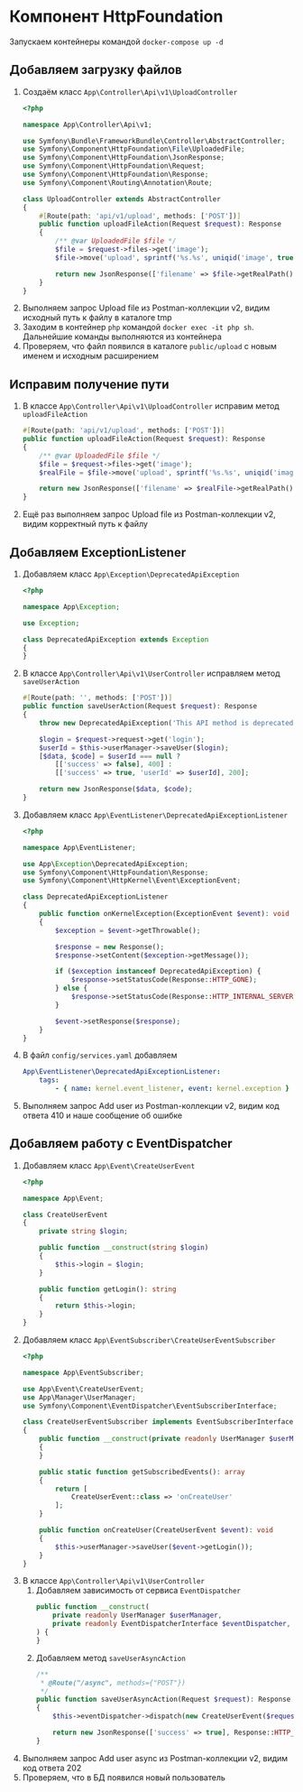 # Компонент HttpFoundation

Запускаем контейнеры командой `docker-compose up -d`

## Добавляем загрузку файлов

1. Создаём класс `App\Controller\Api\v1\UploadController`
    ```php
    <?php
    
    namespace App\Controller\Api\v1;
    
    use Symfony\Bundle\FrameworkBundle\Controller\AbstractController;
    use Symfony\Component\HttpFoundation\File\UploadedFile;
    use Symfony\Component\HttpFoundation\JsonResponse;
    use Symfony\Component\HttpFoundation\Request;
    use Symfony\Component\HttpFoundation\Response;
    use Symfony\Component\Routing\Annotation\Route;
    
    class UploadController extends AbstractController
    {
        #[Route(path: 'api/v1/upload', methods: ['POST'])]
        public function uploadFileAction(Request $request): Response
        {
            /** @var UploadedFile $file */
            $file = $request->files->get('image');
            $file->move('upload', sprintf('%s.%s', uniqid('image', true), $file->getClientOriginalExtension()));
    
            return new JsonResponse(['filename' => $file->getRealPath()]);
        }
    }
    ```
2. Выполняем запрос Upload file из Postman-коллекции v2, видим исходный путь к файлу в каталоге tmp
3. Заходим в контейнер `php` командой `docker exec -it php sh`. Дальнейшие команды выполняются из контейнера
4. Проверяем, что файл появился в каталоге `public/upload` с новым именем и исходным расширением

## Исправим получение пути

1. В классе `App\Controller\Api\v1\UploadController` исправим метод `uploadFileAction`
    ```php
    #[Route(path: 'api/v1/upload', methods: ['POST'])]
    public function uploadFileAction(Request $request): Response
    {
        /** @var UploadedFile $file */
        $file = $request->files->get('image');
        $realFile = $file->move('upload', sprintf('%s.%s', uniqid('image', true), $file->getClientOriginalExtension()));

        return new JsonResponse(['filename' => $realFile->getRealPath()]);
    }
    ```
2. Ещё раз выполняем запрос Upload file из Postman-коллекции v2, видим корректный путь к файлу

## Добавляем ExceptionListener

1. Добавляем класс `App\Exception\DeprecatedApiException`
    ```php
    <?php
    
    namespace App\Exception;
   
    use Exception;
    
    class DeprecatedApiException extends Exception
    {
    }
    ```
2. В классе `App\Controller\Api\v1\UserController` исправляем метод `saveUserAction`
    ```php
    #[Route(path: '', methods: ['POST'])]
    public function saveUserAction(Request $request): Response
    {
        throw new DeprecatedApiException('This API method is deprecated');

        $login = $request->request->get('login');
        $userId = $this->userManager->saveUser($login);
        [$data, $code] = $userId === null ?
            [['success' => false], 400] :
            [['success' => true, 'userId' => $userId], 200];

        return new JsonResponse($data, $code);
    }
    ```
3. Добавляем класс `App\EventListener\DeprecatedApiExceptionListener`
    ```php
    <?php
    
    namespace App\EventListener;
    
    use App\Exception\DeprecatedApiException;
    use Symfony\Component\HttpFoundation\Response;
    use Symfony\Component\HttpKernel\Event\ExceptionEvent;
    
    class DeprecatedApiExceptionListener
    {
        public function onKernelException(ExceptionEvent $event): void
        {
            $exception = $event->getThrowable();
    
            $response = new Response();
            $response->setContent($exception->getMessage());
    
            if ($exception instanceof DeprecatedApiException) {
                $response->setStatusCode(Response::HTTP_GONE);
            } else {
                $response->setStatusCode(Response::HTTP_INTERNAL_SERVER_ERROR);
            }
    
            $event->setResponse($response);
        }
    }
    ```
4. В файл `config/services.yaml` добавляем
    ```yaml
    App\EventListener\DeprecatedApiExceptionListener:
        tags:
            - { name: kernel.event_listener, event: kernel.exception }
    ```
5. Выполняем запрос Add user из Postman-коллекции v2, видим код ответа 410 и наше сообщение об ошибке

## Добавляем работу с EventDispatcher

1. Добавляем класс `App\Event\CreateUserEvent`
    ```php
    <?php
    
    namespace App\Event;
    
    class CreateUserEvent
    {
        private string $login;
    
        public function __construct(string $login)
        {
            $this->login = $login;
        }
    
        public function getLogin(): string
        {
            return $this->login;
        }
    }
    ```
2. Добавляем класс `App\EventSubscriber\CreateUserEventSubscriber`
    ```php
    <?php
    
    namespace App\EventSubscriber;
    
    use App\Event\CreateUserEvent;
    use App\Manager\UserManager;
    use Symfony\Component\EventDispatcher\EventSubscriberInterface;
    
    class CreateUserEventSubscriber implements EventSubscriberInterface
    {
        public function __construct(private readonly UserManager $userManager)
        {
        }
    
        public static function getSubscribedEvents(): array
        {
            return [
                CreateUserEvent::class => 'onCreateUser'
            ];
        }
    
        public function onCreateUser(CreateUserEvent $event): void
        {
            $this->userManager->saveUser($event->getLogin());
        }
    }
    ```
3. В классе `App\Controller\Api\v1\UserController`
    1. Добавляем зависимость от сервиса `EventDispatcher`
        ```php
        public function __construct(
            private readonly UserManager $userManager,
            private readonly EventDispatcherInterface $eventDispatcher,
        ) {
        }
        ```
    2. Добавляем метод `saveUserAsyncAction`
        ```php
        /**
         * @Route("/async", methods={"POST"})
         */
        public function saveUserAsyncAction(Request $request): Response
        {
            $this->eventDispatcher->dispatch(new CreateUserEvent($request->request->get('login')));
   
            return new JsonResponse(['success' => true], Response::HTTP_ACCEPTED);
        }
        ```
4. Выполняем запрос Add user async из Postman-коллекции v2, видим код ответа 202
5. Проверяем, что в БД появился новый пользователь
